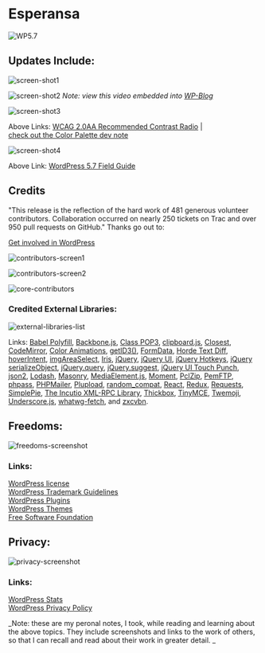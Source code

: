 # Esperansa

![WP5.7](https://i2.wp.com/wordpress.org/support/files/2021/03/wp57-image.png?resize=1024%2C695&ssl=1)

## Updates Include: 

![screen-shot1](https://github.com/EO4wellness/T-I-L/blob/main/WordPress/WP5.7/WP5.7-screen1.png)


![screen-shot2](https://github.com/EO4wellness/T-I-L/blob/main/WordPress/WP5.7/WP5.7-screen2.png)
_Note: view this video embedded into [WP-Blog](https://wordpress.org/news/2021/03/esperanza/)_

![screen-shot3](https://github.com/EO4wellness/T-I-L/blob/main/WordPress/WP5.7/WP5.7-screen3.png)

Above Links: 
[WCAG 2.0AA Recommended Contrast Radio](https://www.w3.org/WAI/WCAG2AAA-Conformance)  |  
[check out the Color Palette dev note](https://make.wordpress.org/core/2021/02/23/standardization-of-wp-admin-colors-in-wordpress-5-7)

![screen-shot4](https://github.com/EO4wellness/T-I-L/blob/main/WordPress/WP5.7/WP5.7-screen4.png)

Above Link: 
[WordPress 5.7 Field Guide](https://make.wordpress.org/core/2021/02/23/wordpress-5-7-field-guide)


## Credits
"This release is the reflection of the hard work of 481 generous volunteer contributors. Collaboration occurred on nearly 250 tickets on Trac and over 950 pull requests on GitHub."  Thanks go out to: 

[Get involved in WordPress](https://make.wordpress.org/)

![contributors-screen1](https://github.com/EO4wellness/T-I-L/blob/main/WordPress/WP5.7/WP5.7-Credits1.png)

![contributors-screen2](https://github.com/EO4wellness/T-I-L/blob/main/WordPress/WP5.7/WP5.7-Credits2.png)

![core-contributors](https://github.com/EO4wellness/T-I-L/blob/main/WordPress/WP5.7/WP5.7-Credits3.png)


### Credited External Libraries:
![external-libraries-list](https://github.com/EO4wellness/T-I-L/blob/main/WordPress/WP5.7/WP5.7-external-libraries.png)

Links: 
[Babel Polyfill](https://babeljs.io/docs/en/babel-polyfill), [Backbone.js](http://backbonejs.org/), [Class POP3](https://squirrelmail.org/), [clipboard.js](https://clipboardjs.com/), [Closest](https://github.com/jonathantneal/closest), [CodeMirror](https://codemirror.net/), [Color Animations](https://plugins.jquery.com/color/), [getID3()](http://getid3.sourceforge.net/), [FormData](https://github.com/jimmywarting/FormData), [Horde Text Diff](https://pear.horde.org/), [hoverIntent](http://cherne.net/brian/resources/jquery.hoverIntent.html), [imgAreaSelect](http://odyniec.net/projects/imgareaselect/), [Iris](https://github.com/Automattic/Iris), [jQuery](https://jquery.com/), [jQuery UI](https://jqueryui.com/), [jQuery Hotkeys](https://github.com/tzuryby/jquery.hotkeys), [jQuery serializeObject](http://benalman.com/projects/jquery-misc-plugins/), [jQuery.query](https://plugins.jquery.com/query-object/), [jQuery.suggest](https://github.com/pvulgaris/jquery.suggest), [jQuery UI Touch Punch](http://touchpunch.furf.com/), [json2](https://github.com/douglascrockford/JSON-js), [Lodash](https://lodash.com/), [Masonry](http://masonry.desandro.com/), [MediaElement.js](http://mediaelementjs.com/), [Moment](http://momentjs.com/), [PclZip](http://www.phpconcept.net/pclzip/), [PemFTP](https://www.phpclasses.org/package/1743-PHP-FTP-client-in-pure-PHP.html), [phpass](http://www.openwall.com/phpass/), [PHPMailer](https://github.com/PHPMailer/PHPMailer), [Plupload](http://www.plupload.com/), [random_compat](https://github.com/paragonie/random_compat), [React](https://reactjs.org/), [Redux](https://redux.js.org/), [Requests](http://requests.ryanmccue.info/), [SimplePie](http://simplepie.org/), [The Incutio XML-RPC Library](https://code.google.com/archive/p/php-ixr/), [Thickbox](http://codylindley.com/thickbox/), [TinyMCE](https://www.tinymce.com/), [Twemoji](https://github.com/twitter/twemoji), [Underscore.js](http://underscorejs.org/), [whatwg-fetch](https://github.com/github/fetch), and [zxcvbn](https://github.com/dropbox/zxcvbn).


## Freedoms: 

![freedoms-screenshot](https://github.com/EO4wellness/T-I-L/blob/main/WordPress/WP5.7/WP5.7-freedoms.png)

### Links: 
[WordPress license](https://wordpress.org/about/license/)<br>
[WordPress Trademark Guidelines](https://wordpressfoundation.org/trademark-policy/)<br>
[WordPress Plugins]()<br>
[WordPress Themes]()<br>
[Free Software Foundation](https://www.fsf.org/)<br>

## Privacy:

![privacy-screenshot](https://github.com/EO4wellness/T-I-L/blob/main/WordPress/WP5.7/WP5.7-privacy.png)

### Links: 
[WordPress Stats](https://wordpress.org/about/stats/)<br>
[WordPress Privacy Policy](https://wordpress.org/about/privacy/)<br>


_Note: these are my peronal notes, I took, while reading and learning about the above topics.  They include screenshots and links to the work of others, so that I can recall and read about their work in greater detail. _ 
